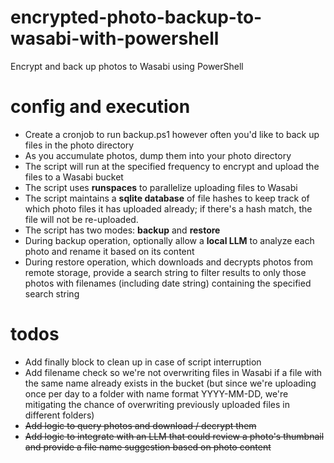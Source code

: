 # encrypted-photo-backup-to-wasabi-with-powershell
Encrypt and back up photos to Wasabi using PowerShell

# config and execution
* Create a cronjob to run backup.ps1 however often you'd like to back up files in the photo directory
* As you accumulate photos, dump them into your photo directory
* The script will run at the specified frequency to encrypt and upload the files to a Wasabi bucket
* The script uses **runspaces** to parallelize uploading files to Wasabi
* The script maintains a **sqlite database** of file hashes to keep track of which photo files it has uploaded already; if there's a hash match, the file will not be re-uploaded.
* The script has two modes: **backup** and **restore**
* During backup operation, optionally allow a **local LLM** to analyze each photo and rename it based on its content
* During restore operation, which downloads and decrypts photos from remote storage, provide a search string to filter results to only those photos with filenames (including date string) containing the specified search string

# todos
* Add finally block to clean up in case of script interruption
* Add filename check so we're not overwriting files in Wasabi if a file with the same name already exists in the bucket (but since we're uploading once per day to a folder with name format YYYY-MM-DD, we're mitigating the chance of overwriting previously uploaded files in different folders)
* ~~Add logic to query photos and download / decrypt them~~
* ~~Add logic to integrate with an LLM that could review a photo's thumbnail and provide a file name suggestion based on photo content~~
